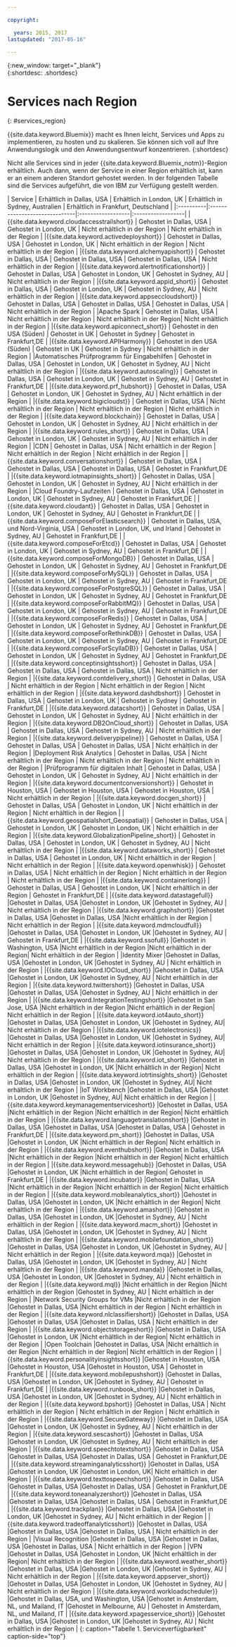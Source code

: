 ```yaml
---

copyright:

  years: 2015, 2017
lastupdated: "2017-05-16"

---
```


{:new_window: target="_blank"}  
{:shortdesc: .shortdesc}


# Services nach Region
{: #services_region}

{{site.data.keyword.Bluemix}} macht es Ihnen leicht, Services und Apps zu implementieren, zu hosten und zu skalieren. Sie können sich voll auf Ihre Anwendungslogik und den Anwendungsentwurf konzentrieren. 
{:shortdesc}

Nicht alle Services sind in jeder {{site.data.keyword.Bluemix_notm}}-Region erhältlich. Auch dann, wenn der Service in einer Region erhältlich ist, kann er an einem anderen Standort gehostet werden. In der folgenden Tabelle sind die Services aufgeführt, die von IBM zur Verfügung gestellt werden.



| Service | Erhältlich in Dallas, USA | Erhältlich in London, UK | Erhältlich in Sydney, Australien | Erhältlich in Frankfurt, Deutschland |
|:----------|:------------------------------|:------------------|:------------------|
|{{site.data.keyword.cloudaccesstrailshort}} | Gehostet in Dallas, USA | Gehostet in London, UK | Nicht erhältlich in der Region | Nicht erhältlich in der Region |
|{{site.data.keyword.activedeployshort}} | Gehostet in Dallas, USA | Gehostet in London, UK | Nicht erhältlich in der Region | Nicht erhältlich in der Region |
|{{site.data.keyword.alchemyapishort}} | Gehostet in Dallas, USA | Gehostet in Dallas, USA | Gehostet in Dallas, USA | Nicht erhältlich in der Region |
|{{site.data.keyword.alertnotificationshort}}	| Gehostet in Dallas, USA	| Gehostet in London, UK	| Gehostet in Sydney, AU | Nicht erhältlich in der Region |
|{{site.data.keyword.appid_short}} | Gehostet in Dallas, USA | Gehostet in London, UK | Gehostet in Sydney, AU | Nicht erhältlich in der Region |
|{{site.data.keyword.appseccloudshort}} | Gehostet in Dallas, USA | Gehostet in Dallas, USA | Gehostet in Dallas, USA | Nicht erhältlich in der Region |
|Apache Spark | Gehostet in Dallas, USA | Nicht erhältlich in der Region | Nicht erhältlich in der Region| Nicht erhältlich in der Region |
|{{site.data.keyword.apiconnect_short}} | Gehostet in den USA (Süden) | Gehostet in UK | Gehostet in Sydney | Gehostet in Frankfurt,DE |
|{{site.data.keyword.APIHarmony}} | Gehostet in den USA (Süden) | Gehostet in UK | Gehostet in Sydney | Nicht erhältlich in der Region |
|Automatisches Prüfprogramm für Eingabehilfen | Gehostet in Dallas, USA | Gehostet in London, UK | Gehostet in Sydney, AU | Nicht erhältlich in der Region |
|{{site.data.keyword.autoscaling}} | Gehostet in Dallas, USA | Gehostet in London, UK | Gehostet in Sydney, AU | Gehostet in Frankfurt,DE |
|{{site.data.keyword.prf_hubshort}}	| Gehostet in Dallas, USA | Gehostet in London, UK | Gehostet in Sydney, AU | Nicht erhältlich in der Region |
|{{site.data.keyword.bigicloudst}} | Gehostet in Dallas, USA | Nicht erhältlich in der Region | Nicht erhältlich in der Region | Nicht erhältlich in der Region |
|{{site.data.keyword.blockchain}} | Gehostet in Dallas, USA | Gehostet in London, UK | Gehostet in Sydney, AU | Nicht erhältlich in der Region |
|{{site.data.keyword.rules_short}} | Gehostet in Dallas, USA | Gehostet in London, UK | Gehostet in Sydney, AU | Nicht erhältlich in der Region |
|CDN | Gehostet in Dallas, USA | Nicht erhältlich in der Region | Nicht erhältlich in der Region | Nicht erhältlich in der Region |
|{{site.data.keyword.conversationshort}} | Gehostet in Dallas, USA | Gehostet in Dallas, USA | Gehostet in Dallas, USA | Gehostet in Frankfurt,DE |
|{{site.data.keyword.iotmapinsights_short}} | Gehostet in Dallas, USA | Gehostet in London, UK | Gehostet in Sydney, AU | Nicht erhältlich in der Region |
|Cloud Foundry-Laufzeiten | Gehostet in Dallas, USA | Gehostet in London, UK | Gehostet in Sydney, AU | Gehostet in Frankfurt,DE |
|{{site.data.keyword.cloudant}} | Gehostet in Dallas, USA | Gehostet in London, UK | Gehostet in Sydney, AU | Gehostet in Frankfurt,DE |
|{{site.data.keyword.composeForElasticsearch}} | Gehostet in Dallas, USA, und Nord-Virginia, USA | Gehostet in London, UK, und Irland | Gehostet in Sydney, AU | Gehostet in Frankfurt,DE |
|{{site.data.keyword.composeForEtcd}}	| Gehostet in Dallas, USA	| Gehostet in London, UK	| Gehostet in Sydney, AU | Gehostet in Frankfurt,DE |
|{{site.data.keyword.composeForMongoDB}} | Gehostet in Dallas, USA | Gehostet in London, UK | Gehostet in Sydney, AU | Gehostet in Frankfurt,DE |
|{{site.data.keyword.composeForMySQL}} | Gehostet in Dallas, USA | Gehostet in London, UK | Gehostet in Sydney, AU | Gehostet in Frankfurt,DE |
|{{site.data.keyword.composeForPostgreSQL}} | Gehostet in Dallas, USA | Gehostet in London, UK | Gehostet in Sydney, AU | Gehostet in Frankfurt,DE |
|{{site.data.keyword.composeForRabbitMQ}}	| Gehostet in Dallas, USA	| Gehostet in London, UK | Gehostet in Sydney, AU | Gehostet in Frankfurt,DE |
|{{site.data.keyword.composeForRedis}} | Gehostet in Dallas, USA	| Gehostet in London, UK | Gehostet in Sydney, AU | Gehostet in Frankfurt,DE |
|{{site.data.keyword.composeForRethinkDB}} | Gehostet in Dallas, USA | Gehostet in London, UK | Gehostet in Sydney, AU | Gehostet in Frankfurt,DE |
|{{site.data.keyword.composeForScyllaDB}} | Gehostet in Dallas, USA | Gehostet in London, UK | Gehostet in Sydney, AU | Gehostet in Frankfurt,DE |
|{{site.data.keyword.conceptinsightsshort}}	| Gehostet in Dallas, USA	| Gehostet in Dallas, USA	| Gehostet in Dallas, USA | Nicht erhältlich in der Region |
|{{site.data.keyword.contdelivery_short}} | Gehostet in Dallas, USA | Nicht erhältlich in der Region | Nicht erhältlich in der Region | Nicht erhältlich in der Region |
|{{site.data.keyword.dashdbshort}} | Gehostet in Dallas, USA | Gehostet in London, UK | Gehostet in Sydney | Gehostet in Frankfurt,DE |
|{{site.data.keyword.datacshort}}	| Gehostet in Dallas, USA	| Gehostet in London, UK	| Gehostet in Sydney, AU | Nicht erhältlich in der Region |
|{{site.data.keyword.DB2OnCloud_short}}	| Gehostet in Dallas, USA	| Gehostet in Dallas, USA	| Gehostet in Sydney, AU | Nicht erhältlich in der Region |
|{{site.data.keyword.deliverypipeline}}	| Gehostet in Dallas, USA | Gehostet in Dallas, USA	| Gehostet in Dallas, USA | Nicht erhältlich in der Region |
|Deployment Risk Analytics | Gehostet in Dallas, USA | Nicht erhältlich in der Region | Nicht erhältlich in der Region | Nicht erhältlich in der Region |
|Prüfprogramm für digitalen Inhalt | Gehostet in Dallas, USA | Gehostet in London, UK | Gehostet in Sydney, AU | Nicht erhältlich in der Region |
|{{site.data.keyword.documentconversionshort}} | Gehostet in Houston, USA	| Gehostet in Houston, USA	| Gehostet in Houston, USA | Nicht erhältlich in der Region |
|{{site.data.keyword.docgen_short}}	| Gehostet in Dallas, USA	| Gehostet in London, UK	| Nicht erhältlich in der Region | Nicht erhältlich in der Region |
|{{site.data.keyword.geospatialshort_Geospatial}}	| Gehostet in Dallas, USA	| Gehostet in London, UK	| Gehostet in London, UK | Nicht erhältlich in der Region |
|{{site.data.keyword.GlobalizationPipeline_short}}	| Gehostet in Dallas, USA	| Gehostet in London, UK	| Gehostet in Sydney, AU | Nicht erhältlich in der Region |
|{{site.data.keyword.dataworks_short}} | Gehostet in Dallas, USA | Gehostet in London, UK | Nicht erhältlich in der Region | Nicht erhältlich in der Region |
|{{site.data.keyword.openwhisk}} | Gehostet in Dallas, USA | Nicht erhältlich in der Region | Nicht erhältlich in der Region | Nicht erhältlich in der Region |
|{{site.data.keyword.containerlong}} | Gehostet in Dallas, USA | Gehostet in London, UK | Nicht erhältlich in der Region | Gehostet in Frankfurt,DE |
|{{site.data.keyword.datastagefull}}		|Gehostet in Dallas, USA		|Gehostet in London, UK		|Gehostet in Sydney, AU | Nicht erhältlich in der Region |
|{{site.data.keyword.graphshort}}       |Gehostet in Dallas, USA		|Gehostet in Dallas, USA		|Nicht erhältlich in der Region | Nicht erhältlich in der Region |
|{{site.data.keyword.mdmcloudfull}}		|Gehostet in Dallas, USA		|Gehostet in London, UK		|Gehostet in Sydney, AU | Gehostet in Frankfurt,DE |
|{{site.data.keyword.ssofull}}			|Gehostet in Washington, USA		|Nicht erhältlich in der Region		|Nicht erhältlich in der Region| Nicht erhältlich in der Region |
|Identity Mixer		|Gehostet in Dallas, USA		|Gehostet in London, UK		|Gehostet in Sydney, AU | Nicht erhältlich in der Region |
|{{site.data.keyword.IOCloud_short}}		|Gehostet in Dallas, USA		|Gehostet in London, UK		|Gehostet in Sydney, AU | Nicht erhältlich in der Region |
|{{site.data.keyword.twittershort}}		|Gehostet in Dallas, USA		|Gehostet in Dallas, USA		|Gehostet in Sydney, AU | Nicht erhältlich in der Region |
|{{site.data.keyword.IntegrationTestingshort}}	|Gehostet in San Jose, USA		|Nicht erhältlich in der Region		|Nicht erhältlich in der Region| Nicht erhältlich in der Region |
|{{site.data.keyword.iot4auto_short}}		|Gehostet in Dallas, USA		|Gehostet in London, UK		|Gehostet in Sydney, AU| Nicht erhältlich in der Region |
|{{site.data.keyword.iotelectronics}}		|Gehostet in Dallas, USA		|Gehostet in London, UK		|Gehostet in Sydney, AU| Nicht erhältlich in der Region |
|{{site.data.keyword.iotinsurance_short}}		|Gehostet in Dallas, USA		|Gehostet in London, UK		|Gehostet in Sydney, AU| Nicht erhältlich in der Region |
|{{site.data.keyword.iot_short}}		|Gehostet in Dallas, USA		|Gehostet in London, UK		|Nicht erhältlich in der Region| Nicht erhältlich in der Region |
|{{site.data.keyword.iotrtinsights_short}}		|Gehostet in Dallas, USA		|Gehostet in London, UK		|Gehostet in Sydney, AU| Nicht erhältlich in der Region |
|IoT Workbench		|Gehostet in Dallas, USA		|Gehostet in London, UK		|Gehostet in Sydney, AU| Nicht erhältlich in der Region |
|{{site.data.keyword.keymanagementserviceshort}}	|Gehostet in Dallas, USA		|Nicht erhältlich in der Region		|Nicht erhältlich in der Region| Nicht erhältlich in der Region |
|{{site.data.keyword.languagetranslationshort}}	|Gehostet in Dallas, USA		|Gehostet in Dallas, USA		|Gehostet in Dallas, USA | Gehostet in Frankfurt,DE |
|{{site.data.keyword.pm_short}}   |Gehostet in Dallas, USA		|Gehostet in London, UK		|Nicht erhältlich in der Region| Nicht erhältlich in der Region |
|{{site.data.keyword.eventhubshort}}		|Gehostet in Dallas, USA		|Nicht erhältlich in der Region		|Nicht erhältlich in der Region| Nicht erhältlich in der Region |
|{{site.data.keyword.messagehub}}		|Gehostet in Dallas, USA		|Gehostet in London, UK		|Nicht erhältlich in der Region| Gehostet in Frankfurt,DE |
|{{site.data.keyword.incubator}}		|Gehostet in Dallas, USA		|Nicht erhältlich in der Region		|Nicht erhältlich in der Region| Nicht erhältlich in der Region |
|{{site.data.keyword.mobileanalytics_short}}		|Gehostet in Dallas, USA		|Gehostet in London, UK		|Nicht erhältlich in der Region| Nicht erhältlich in der Region |
|{{site.data.keyword.amashort}}			|Gehostet in Dallas, USA		|Gehostet in London, UK			|Gehostet in Sydney, AU | Nicht erhältlich in der Region |
|{{site.data.keyword.macm_short}}		|Gehostet in Dallas, USA		|Gehostet in London, UK			|Gehostet in Sydney, AU | Nicht erhältlich in der Region |
|{{site.data.keyword.mobilefoundation_short}}			|Gehostet in Dallas, USA		|Gehostet in London, UK			|Gehostet in Sydney, AU | Nicht erhältlich in der Region |
|{{site.data.keyword.mqa}}			|Gehostet in Dallas, USA		|Gehostet in London, UK			|Gehostet in Sydney, AU | Nicht erhältlich in der Region |
|{{site.data.keyword.manda}}			|Gehostet in Dallas, USA		|Gehostet in London, UK		|Gehostet in Sydney, AU | Nicht erhältlich in der Region |
|{{site.data.keyword.mql}}			|Nicht erhältlich in der Region		|Nicht erhältlich in der Region		|Gehostet in Sydney, AU | Nicht erhältlich in der Region |
|Network Security Groups for VMs 	|Nicht erhältlich in der Region		|Gehostet in Dallas, USA		|Nicht erhältlich in der Region | Nicht erhältlich in der Region |
|{{site.data.keyword.nlclassifiershort}} 	|Gehostet in Dallas, USA		|Gehostet in Dallas, USA		|Gehostet in Dallas, USA | Nicht erhältlich in der Region |
|{{site.data.keyword.objectstorageshort}}	|Gehostet in Dallas, USA		|Gehostet in London, UK		|Nicht erhältlich in der Region| Nicht erhältlich in der Region |
|Open Toolchain			|Gehostet in Dallas, USA		|Nicht erhältlich in der Region		|Nicht erhältlich in der Region| Nicht erhältlich in der Region |
|{{site.data.keyword.personalityinsightsshort}}	|Gehostet in Houston, USA		|Gehostet in Houston, USA		|Gehostet in Houston, USA | Gehostet in Frankfurt,DE |
|{{site.data.keyword.mobilepushshort}}				|Gehostet in Dallas, USA		|Gehostet in London, UK			|Gehostet in Sydney, AU | Gehostet in Frankfurt,DE |
|{{site.data.keyword.runbook_short}}				|Gehostet in Dallas, USA		|Gehostet in London, UK			|Gehostet in Sydney, AU | Nicht erhältlich in der Region |
|{{site.data.keyword.bpshort}}				|Gehostet in Dallas, USA		| Nicht erhältlich in der Region | Nicht erhältlich in der Region | Nicht erhältlich in der Region |
|{{site.data.keyword.SecureGateway}}		|Gehostet in Dallas, USA		|Gehostet in London, UK		|Gehostet in Sydney, AU | Nicht erhältlich in der Region |
|{{site.data.keyword.sescashort}}		|Gehostet in Dallas, USA		|Gehostet in London, UK		|Gehostet in Sydney, AU | Nicht erhältlich in der Region |
|{{site.data.keyword.speechtotextshort}}	|Gehostet in Dallas, USA		|Gehostet in Dallas, USA		|Gehostet in Dallas, USA | Gehostet in Frankfurt,DE |
|{{site.data.keyword.streaminganalyticsshort}}	|Gehostet in Dallas, USA		|Gehostet in London, UK		|Gehostet in London, UK| Nicht erhältlich in der Region |
|{{site.data.keyword.texttospeechshort}} 	|Gehostet in Dallas, USA		|Gehostet in Dallas, USA		|Gehostet in Dallas, USA | Gehostet in Frankfurt,DE |
|{{site.data.keyword.toneanalyzershort}} 	|Gehostet in Dallas, USA		|Gehostet in Dallas, USA		|Gehostet in Dallas, USA | Gehostet in Frankfurt,DE |
|{{site.data.keyword.trackplan}}		|Gehostet in Dallas, USA		|Gehostet in London, UK		|Gehostet in Sydney, AU | Nicht erhältlich in der Region |
|{{site.data.keyword.tradeoffanalyticsshort}}	|Gehostet in Dallas, USA		|Gehostet in Dallas, USA		|Gehostet in Dallas, USA | Nicht erhältlich in der Region |
|Visual Recognition	|Gehostet in Dallas, USA		|Gehostet in Dallas, USA		|Gehostet in Dallas, USA | Nicht erhältlich in der Region |
|VPN			|Gehostet in Dallas, USA		|Gehostet in London, UK		|Nicht erhältlich in der Region| Nicht erhältlich in der Region |
|{{site.data.keyword.weather_short}}		|Gehostet in Dallas, USA		|Gehostet in London, UK		|Gehostet in Sydney, AU | Nicht erhältlich in der Region |
|{{site.data.keyword.appserver_short}}	|Gehostet in Dallas, USA		|Gehostet in London, UK		|Gehostet in Sydney, AU | Nicht erhältlich in der Region |
|{{site.data.keyword.workloadscheduler}}	|Gehostet in Dallas, USA, und Washington, USA		|Gehostet in Amsterdam, NL, und Mailand, IT		|Gehostet in Melbourne, AU | Gehostet in Amsterdam, NL, und Mailand, IT |
|{{site.data.keyword.xpagesservice_short}}	|Gehostet in Dallas, USA		|Gehostet in London, UK		|Gehostet in Sydney, AU | Nicht erhältlich in der Region |
{: caption="Tabelle 1. Serviceverfügbarkeit" caption-side="top"}
